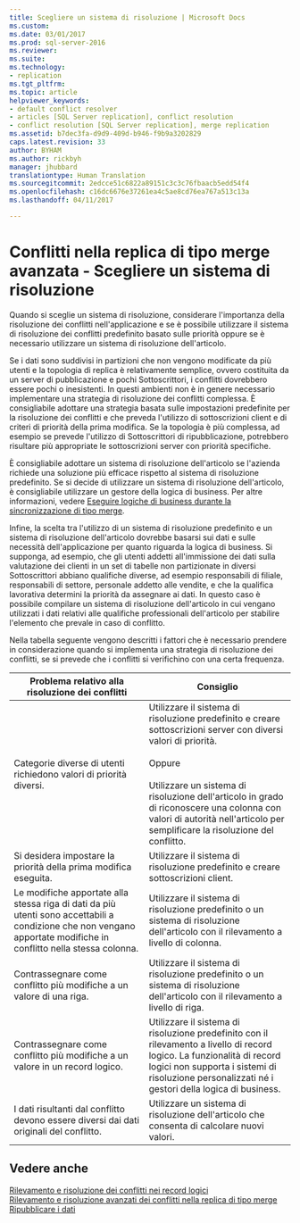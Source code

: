 ```yaml
---
title: Scegliere un sistema di risoluzione | Microsoft Docs
ms.custom: 
ms.date: 03/01/2017
ms.prod: sql-server-2016
ms.reviewer: 
ms.suite: 
ms.technology:
- replication
ms.tgt_pltfrm: 
ms.topic: article
helpviewer_keywords:
- default conflict resolver
- articles [SQL Server replication], conflict resolution
- conflict resolution [SQL Server replication], merge replication
ms.assetid: b7dec3fa-d9d9-409d-b946-f9b9a3202829
caps.latest.revision: 33
author: BYHAM
ms.author: rickbyh
manager: jhubbard
translationtype: Human Translation
ms.sourcegitcommit: 2edcce51c6822a89151c3c3c76fbaacb5edd54f4
ms.openlocfilehash: c16dc6676e37261ea4c5ae8cd76ea767a513c13a
ms.lasthandoff: 04/11/2017

---
```

# <a name="advanced-merge-replication-conflict---choose-a-resolver"></a>Conflitti nella replica di tipo merge avanzata - Scegliere un sistema di risoluzione
  Quando si sceglie un sistema di risoluzione, considerare l'importanza della risoluzione dei conflitti nell'applicazione e se è possibile utilizzare il sistema di risoluzione dei conflitti predefinito basato sulle priorità oppure se è necessario utilizzare un sistema di risoluzione dell'articolo.  
  
 Se i dati sono suddivisi in partizioni che non vengono modificate da più utenti e la topologia di replica è relativamente semplice, ovvero costituita da un server di pubblicazione e pochi Sottoscrittori, i conflitti dovrebbero essere pochi o inesistenti. In questi ambienti non è in genere necessario implementare una strategia di risoluzione dei conflitti complessa. È consigliabile adottare una strategia basata sulle impostazioni predefinite per la risoluzione dei conflitti e che preveda l'utilizzo di sottoscrizioni client e di criteri di priorità della prima modifica. Se la topologia è più complessa, ad esempio se prevede l'utilizzo di Sottoscrittori di ripubblicazione, potrebbero risultare più appropriate le sottoscrizioni server con priorità specifiche.  
  
 È consigliabile adottare un sistema di risoluzione dell'articolo se l'azienda richiede una soluzione più efficace rispetto al sistema di risoluzione predefinito. Se si decide di utilizzare un sistema di risoluzione dell'articolo, è consigliabile utilizzare un gestore della logica di business. Per altre informazioni, vedere [Eseguire logiche di business durante la sincronizzazione di tipo merge](../../../relational-databases/replication/merge/execute-business-logic-during-merge-synchronization.md).  
  
 Infine, la scelta tra l'utilizzo di un sistema di risoluzione predefinito e un sistema di risoluzione dell'articolo dovrebbe basarsi sui dati e sulle necessità dell'applicazione per quanto riguarda la logica di business. Si supponga, ad esempio, che gli utenti addetti all'immissione dei dati sulla valutazione dei clienti in un set di tabelle non partizionate in diversi Sottoscrittori abbiano qualifiche diverse, ad esempio responsabili di filiale, responsabili di settore, personale addetto alle vendite, e che la qualifica lavorativa determini la priorità da assegnare ai dati. In questo caso è possibile compilare un sistema di risoluzione dell'articolo in cui vengano utilizzati i dati relativi alle qualifiche professionali dell'articolo per stabilire l'elemento che prevale in caso di conflitto.  
  
 Nella tabella seguente vengono descritti i fattori che è necessario prendere in considerazione quando si implementa una strategia di risoluzione dei conflitti, se si prevede che i conflitti si verifichino con una certa frequenza.  
  
|Problema relativo alla risoluzione dei conflitti|Consiglio|  
|-------------------------------|--------------------|  
|Categorie diverse di utenti richiedono valori di priorità diversi.|Utilizzare il sistema di risoluzione predefinito e creare sottoscrizioni server con diversi valori di priorità.<br /><br /> Oppure<br /><br /> Utilizzare un sistema di risoluzione dell'articolo in grado di riconoscere una colonna con valori di autorità nell'articolo per semplificare la risoluzione del conflitto.|  
|Si desidera impostare la priorità della prima modifica eseguita.|Utilizzare il sistema di risoluzione predefinito e creare sottoscrizioni client.|  
|Le modifiche apportate alla stessa riga di dati da più utenti sono accettabili a condizione che non vengano apportate modifiche in conflitto nella stessa colonna.|Utilizzare il sistema di risoluzione predefinito o un sistema di risoluzione dell'articolo con il rilevamento a livello di colonna.|  
|Contrassegnare come conflitto più modifiche a un valore di una riga.|Utilizzare il sistema di risoluzione predefinito o un sistema di risoluzione dell'articolo con il rilevamento a livello di riga.|  
|Contrassegnare come conflitto più modifiche a un valore in un record logico.|Utilizzare il sistema di risoluzione predefinito con il rilevamento a livello di record logico. La funzionalità di record logici non supporta i sistemi di risoluzione personalizzati né i gestori della logica di business.|  
|I dati risultanti dal conflitto devono essere diversi dai dati originali del conflitto.|Utilizzare un sistema di risoluzione dell'articolo che consenta di calcolare nuovi valori.|  
  
## <a name="see-also"></a>Vedere anche  
 [Rilevamento e risoluzione dei conflitti nei record logici](../../../relational-databases/replication/merge/advanced-merge-replication-conflict-resolving-in-logical-record.md)   
 [Rilevamento e risoluzione avanzati dei conflitti nella replica di tipo merge](../../../relational-databases/replication/merge/advanced-merge-replication-conflict-detection-and-resolution.md)   
 [Ripubblicare i dati](../../../relational-databases/replication/republish-data.md)  
  
  
